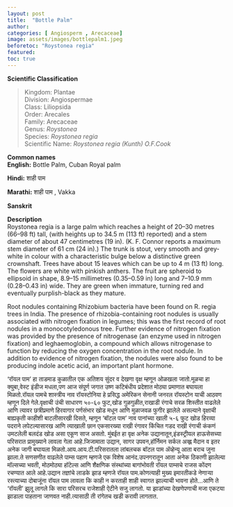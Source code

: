 ```yaml
---
layout: post
title:  "Bottle Palm"
author: 
categories: [ Angiosperm , Arecaceae]
image: assets/images/bottlepalm1.jpeg
beforetoc: "Roystonea regia"
featured:
toc: true
---
```

  
**Scientific Classification**  
>Kingdom:			Plantae  
>Division:			Angiospermae  
>Class:				Liliopsida  
>Order:				Arecales  
>Family:			Arecaceae  
>Genus:				*Roystonea*  
>Species:			*Roystonea regia*  
>Scientific Name:	*Roystonea regia (Kunth) O.F.Cook*  
  
**Common names**  
**English:** Bottle Palm, Cuban Royal palm

**Hindi:**  शाही पाम

**Marathi:** शाही पाम , Vakka

**Sanskrit** 
  
**Description**  
Roystonea regia is a large palm which reaches a height of 20–30 metres (66–98 ft) tall, (with heights up to 34.5 m (113 ft) reported) and a stem diameter of about 47 centimetres (19 in). (K. F. Connor reports a maximum stem diameter of 61 cm (24 in).) The trunk is stout, very smooth and grey-white in colour with a characteristic bulge below a distinctive green crownshaft. Trees have about 15 leaves which can be up to 4 m (13 ft) long. The flowers are white with pinkish anthers. The fruit are spheroid to ellipsoid in shape, 8.9–15 millimetres (0.35–0.59 in) long and 7–10.9 mm (0.28–0.43 in) wide. They are green when immature, turning red and eventually purplish-black as they mature.

Root nodules containing Rhizobium bacteria have been found on R. regia trees in India. The presence of rhizobia-containing root nodules is usually associated with nitrogen fixation in legumes; this was the first record of root nodules in a monocotyledonous tree. Further evidence of nitrogen fixation was provided by the presence of nitrogenase (an enzyme used in nitrogen fixation) and leghaemoglobin, a compound which allows nitrogenase to function by reducing the oxygen concentration in the root nodule. In addition to evidence of nitrogen fixation, the nodules were also found to be producing indole acetic acid, an important plant hormone.


‘रॉयल पाम’ हा ताडमाड कुळातील एक अतिशय सुंदर व देखणा वृक्ष म्हणून ओळखला जातो.मूळचा हा क्युबा,वेस्ट इंडीज मधला,पण आज संपूर्ण जगात उष्ण कटिबंधीय प्रदेशात मोठ्या प्रमाणात बघायला मिळतो.रॉयल पामचे शास्त्रीय नाव रॉयस्टोनिया हे प्रसिद्ध अमेरिकन सेनानी जनरल रॉयस्टोन याची आठवण म्हणून दिले गेले.वृक्षाची उंची साधारण ५०-६० फुट,खोड गुळगुळीत,राखाडी रंगाचे सरळ शिस्तीत वाढलेले आणि त्यावर छत्रीप्रमाणे हिरवागार पर्णसंभार खोड मधून आणि मुळाजवळ फुगीर झालेले असल्याने वृक्षाची बाह्यकृती काहीशी बाटलीसारखी दिसते, म्हणून ‘बॉटल पाम’ नाव पानांच्या खाली ५-६ फुट खोड हिरव्या पदराने लपेटल्यासारख आणि त्याखाली छान एकसारख्या राखी रंगावर किंचित गडद राखी रंगाची कंकणं उमटलेली बलदंड खोड असा एकूण साज असतो. मुंबईत हा वृक्ष अनेक उद्यानातून,इंडस्ट्रीयल हाऊसेसच्या परिसरात प्रामुख्याने लावला गेला आहे.जिजामाता उद्यान, सागर उपवन,हॉर्निमन सर्कल अव्ह्ल मैदान व इतर अनेक जागी बघायला मिळतो.आय.आय.टी.परिसरातला लांबलचक बॉटल पाम ॲव्हेन्यू आता बराच जुना झाला.ते सणसणीत वाढलेले पाम्स पहाण म्हणजे एक विशेष आनंद.उपनगरातून आता अनेक ठिकाणी झालेल्या मॉल्सच्या भवती, मोठमोठ्या हॉटेल्स आणि शैक्षणिक संस्थांच्या बागांभोवती रॉयल पाम्सचे राजस कोंदण रचण्यात आले आहे.उद्यान तज्ञांचे लाडके झाड म्हणजे रॉयल पाम.कोणत्याही मुख्य इमारतीकडे नेणाऱ्या रस्त्याच्या दोबाजूंना रॉयल पाम लावला कि काही न करताही शाही स्वागत झाल्याची भावना होते...आणि ते ‘रॉयली’ झुलू लागले कि सारा परिसरच राजेशाही ऐटीने सजु लागतो. या झाडांच्या देखणेपणाची मजा एकटया झाडाला पाहताना जाणवत नाही.त्यासाठी ती रांगेतच खडी करावी लागतात.
